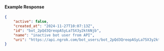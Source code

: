 <!-- Code generated for API Clients. DO NOT EDIT. -->

#### Example Response

```json
{
	"active": false,
	"created_at": "2024-11-27T10:07:13Z",
	"id": "bot_2pQd3QreopASyLa75X3y2kt6Njb",
	"name": "inactive bot user from API",
	"uri": "https://api.ngrok.com/bot_users/bot_2pQd3QreopASyLa75X3y2kt6Njb"
}
```
